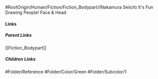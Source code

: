 #RootOrigin/Human/Fiction/Fiction_Bodypart/(Nakamura Seiich) It's Fun Drawing People! Face & Head
#### Links
##### Parent Links
[[Fiction_Bodypart]]
##### Children Links
#Folder/Reference
#Folder/Color/Green
#Folder/Subcolor/1
